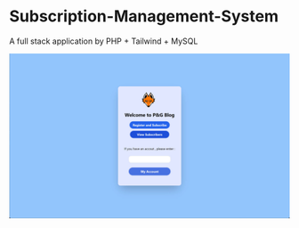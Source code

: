 # Subscription-Management-System
 A full stack application by PHP + Tailwind + MySQL

![Interface of Application](https://github.com/Marc-J-L/Subscription-Management-System/blob/main/img/project04-1.jpg)
